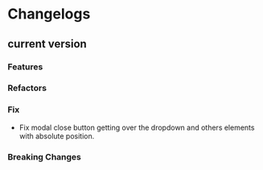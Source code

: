 # Changelogs

## current version

### Features

### Refactors

### Fix

- Fix modal close button getting over the dropdown and others elements with absolute position.

### Breaking Changes
